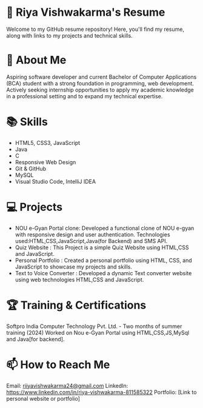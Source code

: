 # 💼 Riya Vishwakarma's Resume
Welcome to my GitHub resume repository! Here, you'll find my resume, along with links to my projects and technical skills.
# 📝 About Me
Aspiring software developer and current Bachelor of Computer Applications (BCA) student with a strong foundation in programming, web development. 
Actively seeking internship opportunities to apply my academic knowledge in a professional setting and to expand my technical expertise.
# 📚 Skills
* HTML5, CSS3, JavaScript
* Java
* C
* Responsive Web Design
* Git & GitHub
* MySQL
* Visual Studio Code, IntelliJ IDEA
# 💻 Projects
*  NOU e-Gyan Portal clone:
Developed a functional clone of NOU e-gyan with responsive design and user authentication.
Technologies used:HTML,CSS,JavaScript,Java(for Backend) and SMS API.
*  Quiz Website :
This Project is a simple Quiz Website using HTML,CSS and JavaScript.
*  Personal Portfolio :
Created a personal portfolio using HTML, CSS, and JavaScript to showcase my projects and skills.
*  Text to Voice Converter :
Developed a dynamic Text converter website using web technologies HTML,CSS and JavaScript.
# 🏆 Training & Certifications
Softpro India Computer Technology Pvt. Ltd. - Two months of summer training (2024)
Worked on Nou e-Gyan Portal using HTML,CSS,JS,MySql and Java[for backend].
# 📫 How to Reach Me
Email: riiyavishwakarma24@gmail.com
LinkedIn: https://www.linkedin.com/in/riya-vishwakarma-811585322
Portfolio: [Link to personal website or portfolio]




